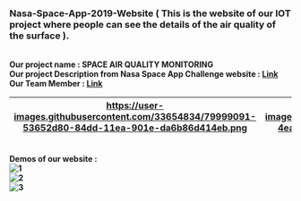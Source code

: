 ### Nasa-Space-App-2019-Website ( This is the website of our IOT project where people can see the details of the air quality of the surface ). 
<br><b> Our project name <b> : <b> SPACE AIR QUALITY MONITORING <b> 
<br><b> Our project Description from  Nasa Space App Challenge website <b> : [Link](https://2019.spaceappschallenge.org/challenges/living-our-world/surface-air-quality-mission/teams/decoders-squad/project)
<br> <b>Our Team Member :<b> [Link](https://2019.spaceappschallenge.org/challenges/living-our-world/surface-air-quality-mission/teams/decoders-squad/members)


https://user-images.githubusercontent.com/33654834/79999091-53652d80-84dd-11ea-901e-da6b86d414eb.png  |  https://user-images.githubusercontent.com/33654834/79999079-4ea07980-84dd-11ea-9b6f-63db6fadfc9b.png | https://user-images.githubusercontent.com/33654834/79999088-519b6a00-84dd-11ea-8b1e-b347c97d8d92.png 
:-------------------------:|:-------------------------:|:-------------------------:

<br>Demos of our website : <br>
![1](https://user-images.githubusercontent.com/33654834/79999091-53652d80-84dd-11ea-901e-da6b86d414eb.png)
<br>
![2](https://user-images.githubusercontent.com/33654834/79999079-4ea07980-84dd-11ea-9b6f-63db6fadfc9b.png)
<br>
![3](https://user-images.githubusercontent.com/33654834/79999088-519b6a00-84dd-11ea-8b1e-b347c97d8d92.png)




